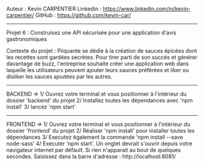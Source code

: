 Auteur :    Kevin CARPENTIER 
Linkedin :  https://www.linkedin.com/in/kevin-carpentier/
GitHub :    https://github.com/kevin-car/

-------------------

Projet 6 : Construisez une API sécurisée pour une application d'avis gastronomiques

Contexte du projet :
    Piiquante se dédie à la création de sauces épicées dont les recettes sont gardées
    secrètes. Pour tirer parti de son succès et générer davantage de buzz, l'entreprise
    souhaite créer une application web dans laquelle les utilisateurs peuvent ajouter
    leurs sauces préférées et liker ou disliker les sauces ajoutées par les autres.

------ 
BACKEND => 
    1/ Ouvrez votre terminal et vous positionner à l'intérieur du dossier 'backend' du projet
    2/ Installez toutes les dépendances avec 'npm install'
    3/ lancez 'npm start'

------
FRONTEND => 
    1/ Ouvrez votre terminal et vous positionner à l'intérieur du dossier 'frontend' du projet
    2/ Réaliser 'npm install' pour installer toutes les dépendances 
    3/ Executez également la commande 'npm install --save node-sass'
    4/ Executer 'npm start'. Un onglet devrait s'ouvrir depuis votre navigateur internet par défault. 
       Si rien n'apparait au bout de quelques secondes. Saisissez dans la barre d'adresse : http://localhost:8081/

